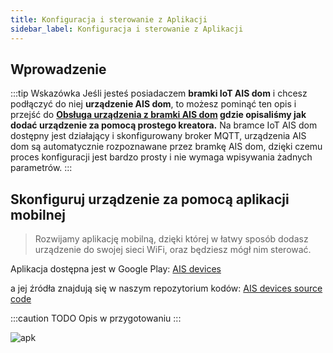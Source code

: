 ```yaml
---
title: Konfiguracja i sterowanie z Aplikacji
sidebar_label: Konfiguracja i sterowanie z Aplikacji
---
```


## Wprowadzenie

:::tip Wskazówka
Jeśli jesteś posiadaczem **bramki IoT AIS dom** i chcesz podłączyć do niej **urządzenie AIS dom**, to możesz pominąć ten opis i przejść do **[Obsługa urządzenia z bramki AIS dom](/docs/ais_iot_gate) gdzie opisaliśmy jak dodać urządzenie za pomocą prostego kreatora.** Na bramce IoT AIS dom dostępny jest działający i skonfigurowany broker MQTT, urządzenia AIS dom są automatycznie rozpoznawane przez bramkę AIS dom, dzięki czemu proces konfiguracji jest bardzo prosty i nie wymaga wpisywania żadnych parametrów.
:::



## Skonfiguruj urządzenie za pomocą aplikacji mobilnej

> Rozwijamy aplikację mobilną, dzięki której w łatwy sposób dodasz urządzenie do swojej sieci WiFi, oraz będziesz mógł nim sterować.

Aplikacja dostępna jest w Google Play:
[AIS devices](https://play.google.com/store/apps/details?id=pl.sviete.dom.devices&hl=en)

a jej źródła znajdują się w naszym repozytorium kodów:
[AIS devices source code](https://github.com/sviete/AIS-devices)

:::caution TODO
Opis w przygotowaniu
:::

![apk](/img/en/iot/mobile_app_start.png)
